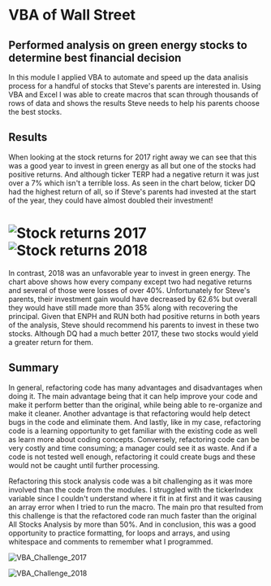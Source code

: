 # VBA of Wall Street
## Performed analysis on green energy stocks to determine best financial decision
In this module I applied VBA to automate and speed up the data analisis process for a handful of stocks that Steve's parents are interested in. Using VBA and Excel I was able to create macros that scan through thousands of rows of data and shows the results Steve needs to help his parents choose the best stocks.
## Results
When looking at the stock returns for 2017 right away we can see that this was a good year to invest in green energy as all but one of the stocks had positive returns. And although ticker TERP had a negative return it was just over a 7% which isn't a terrible loss. As seen in the chart below, ticker DQ had the highest return of all, so if Steve's parents had invested at the start of the year, they could have almost doubled their investment! 
# ![Stock returns 2017](https://user-images.githubusercontent.com/88118759/132078417-f1f71b2b-14c2-4dc8-b97b-f6c7819a54a1.PNG) ![Stock returns 2018](https://user-images.githubusercontent.com/88118759/132078422-323ccb0d-4974-4198-9bcb-47bae4b6dbd6.PNG)
In contrast, 2018 was an unfavorable year to invest in green energy. The chart above shows how every company except two had negative returns and several of those were losses of over 40%. Unfortunately for Steve's parents, their investment gain would have decreased by 62.6% but overall they would have still made more than 35% along with recovering the principal. Given that ENPH and RUN both had positive returns in both years of the analysis, Steve should recommend his parents to invest in these two stocks. Although DQ had a much better 2017, these two stocks would yield a greater return for them.
## Summary
In general, refactoring code has many advantages and disadvantages when doing it. The main advantage being that it can help improve your code and make it perform better than the original, while being able to re-organize and make it cleaner. Another advantage is that refactoring would help detect bugs in the code and eliminate them. And lastly, like in my case, refactoring code is a learning opportunity to get familiar with the existing code as well as learn more about coding concepts. Conversely, refactoring code can be very costly and time consuming; a manager could see it as waste. And if a code is not tested well enough, refactoring it could create bugs and these would not be caught until further processing.

Refactoring this stock analysis code was a bit challenging as it was more involved than the code from the modules. I struggled with the tickerIndex variable since I couldn't understand where it fit in at first and it was causing an array error when I tried to run the macro. The main pro that resulted from this challenge is that the refactored code ran much faster than the original All Stocks Analysis by more than 50%. And in conclusion, this was a good opportunity to practice formatting, for loops and arrays, and using whitespace and comments to remember what I programmed. 

![VBA_Challenge_2017](https://user-images.githubusercontent.com/88118759/132079921-e1846592-37a9-4304-8292-6073a7a19368.PNG)

![VBA_Challenge_2018](https://user-images.githubusercontent.com/88118759/132079930-8b935beb-3a07-4e6e-89aa-6019730a0a4a.PNG)
